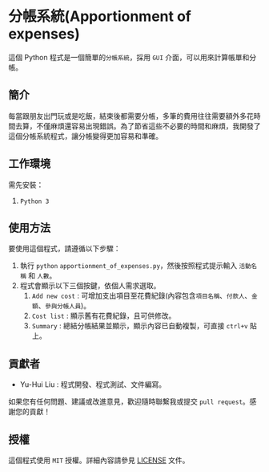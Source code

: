 # 分帳系統(Apportionment of expenses)

這個 Python 程式是一個簡單的`分帳系統`，採用 `GUI` 介面，可以用來計算帳單和分帳。

## 簡介

每當跟朋友出門玩或是吃飯，結束後都需要分帳，多筆的費用往往需要額外多花時間去算，不僅麻煩還容易出現錯誤。為了節省這些不必要的時間和麻煩，我開發了這個分帳系統程式，讓分帳變得更加容易和準確。

## 工作環境

需先安裝：

1. `Python 3`

## 使用方法

要使用這個程式，請遵循以下步驟：

1. 執行 `python` `apportionment_of_expenses.py`，然後按照程式提示輸入 `活動名稱` 和 `人數`。
1. 程式會顯示以下三個按鍵，依個人需求選取。
   1. `Add new cost` : 可增加支出項目至花費紀錄(內容包含`項目名稱`、`付款人`、`金額`、`參與分帳人員`)。
   1. `Cost list` : 顯示舊有花費紀錄，且可供修改。
   1. `Summary` : 總結分帳結果並顯示，顯示內容已自動複製，可直接 `ctrl+v` 貼上。

## 貢獻者

- Yu-Hui Liu : 程式開發、程式測試、文件編寫。

如果您有任何問題、建議或改進意見，歡迎隨時聯繫我或提交 `pull request`。感謝您的貢獻！

## 授權

這個程式使用 `MIT` 授權。詳細內容請參見 [LICENSE](https://choosealicense.com/licenses/mit/) 文件。